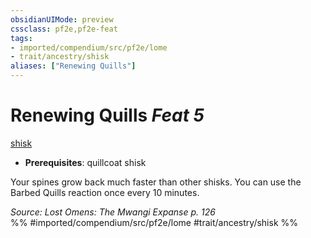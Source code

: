 ```yaml
---
obsidianUIMode: preview
cssclass: pf2e,pf2e-feat
tags:
- imported/compendium/src/pf2e/lome
- trait/ancestry/shisk
aliases: ["Renewing Quills"]
---
```

# Renewing Quills  *Feat 5*  
[shisk](shisk-lome.md)  

- **Prerequisites**: quillcoat shisk

Your spines grow back much faster than other shisks. You can use the Barbed Quills reaction once every 10 minutes.

*Source: Lost Omens: The Mwangi Expanse p. 126*  
%% #imported/compendium/src/pf2e/lome #trait/ancestry/shisk %%
